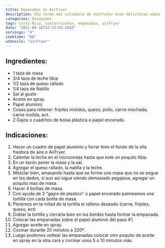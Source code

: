 ```yaml
---
title: Empanadas en AirFryer
description: Una forma más saludable de disfrutar unas deliciosas empanadas.
categories: Desayunos
tags: Costa Rica, costarricense, empanadas, airFryer
date: "2021-04-18T22:12:03.284Z"
servings: "4"
cooktime: "60"
utensils: "airFryer"
---
```



## Ingredientes:

- 1 taza de masa
- 3/4 taza de leche tibia
- 1/2 taza de queso rallado
- 1/4 taza de Natilla
- Sal al gusto
- Aceite en spray
- Papel aluminio
- Cosas para rellenar: frijoles molidos, queso, pollo, carne mechada, carne molida, ect.
- 2 Gajos o cuadritos de bolsa plástica o papel encerado.

## Indicaciones:

1. Hacer un cuadro de papel aluminio y forrar bien el fondo de la olla freidora de aire o AirFryer.
2. Calentar la leche en el microondas hasta que este un poquito tibia.
3. En un tazón poner la masa y la sal.
4. Agregar el queso rallado, la natilla y la leche.
5. Mezclar bien, amasando hasta que se forme una masa que no se pegue en los dedos, si aun así sigue siendo demasiado pegajosa, agregar un poquito mas de masa.
6. Hacer 4 bolitas de masa.
7. Con ayuda de 2 "gajos de plastico" o papel encerado palmeamos una tortilla con cada bolita de masa.
8. Ponemos en la mitad de la tortilla el relleno deseado (carne, frijoles, queso, ect)
9. Doblar la tortilla y cerrarla bien en los bordes hasta formar la empanada.
10. Colocar las empanadas sobre el papel aluminio del paso #1.
11. Agregar aceite en spray.
12. Cocinar durante 20 minutos a 220º.
13. Luego podemos voltear las empanadas colocar otro poquito de aceite en spray en la otra cara y cocinar unos 5 o 10 minutos más.
